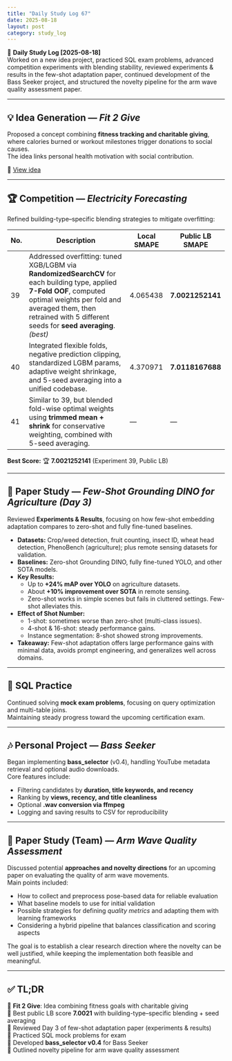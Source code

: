 ```yaml
---
title: "Daily Study Log 67"
date: 2025-08-18
layout: post
category: study_log
---
```


🧠 **Daily Study Log [2025-08-18]**  
Worked on a new idea project, practiced SQL exam problems, advanced competition experiments with blending stability, reviewed experiments & results in the few-shot adaptation paper, continued development of the Bass Seeker project, and structured the novelty pipeline for the arm wave quality assessment paper.

---

## 💡 Idea Generation — *Fit 2 Give*  
Proposed a concept combining **fitness tracking and charitable giving**, where calories burned or workout milestones trigger donations to social causes.  
The idea links personal health motivation with social contribution.

🔗 [View idea](https://github.com/hojjang98/ideas/blob/main/fun/fit_2_give.md)

---

## 🏆 Competition — *Electricity Forecasting*  
Refined building-type–specific blending strategies to mitigate overfitting:

| No. | Description | Local SMAPE | Public LB SMAPE |
| --- | ----------- | ----------- | ---------------- |
| 39  | Addressed overfitting: tuned XGB/LGBM via **RandomizedSearchCV** for each building type, applied **7-Fold OOF**, computed optimal weights per fold and averaged them, then retrained with 5 different seeds for **seed averaging**. *(best)* | 4.065438 | **7.0021252141** |
| 40  | Integrated flexible folds, negative prediction clipping, standardized LGBM params, adaptive weight shrinkage, and 5-seed averaging into a unified codebase. | 4.370971 | **7.0118167688** |
| 41  | Similar to 39, but blended fold-wise optimal weights using **trimmed mean + shrink** for conservative weighting, combined with 5-seed averaging. | — | — |

**Best Score:** 🏆 **7.0021252141** (Experiment 39, Public LB)

---

## 📄 Paper Study — *Few-Shot Grounding DINO for Agriculture (Day 3)*  
Reviewed **Experiments & Results**, focusing on how few-shot embedding adaptation compares to zero-shot and fully fine-tuned baselines.

- **Datasets:** Crop/weed detection, fruit counting, insect ID, wheat head detection, PhenoBench (agriculture); plus remote sensing datasets for validation.  
- **Baselines:** Zero-shot Grounding DINO, fully fine-tuned YOLO, and other SOTA models.  
- **Key Results:**  
  - Up to **+24% mAP over YOLO** on agriculture datasets.  
  - About **+10% improvement over SOTA** in remote sensing.  
  - Zero-shot works in simple scenes but fails in cluttered settings. Few-shot alleviates this.  
- **Effect of Shot Number:**  
  - 1-shot: sometimes worse than zero-shot (multi-class issues).  
  - 4-shot & 16-shot: steady performance gains.  
  - Instance segmentation: 8-shot showed strong improvements.  
- **Takeaway:** Few-shot adaptation offers large performance gains with minimal data, avoids prompt engineering, and generalizes well across domains.

---

## 💾 SQL Practice  
Continued solving **mock exam problems**, focusing on query optimization and multi-table joins.  
Maintaining steady progress toward the upcoming certification exam.

---

## 🎶 Personal Project — *Bass Seeker*  
Began implementing **bass_selector** (v0.4), handling YouTube metadata retrieval and optional audio downloads.  
Core features include:  
- Filtering candidates by **duration, title keywords, and recency**  
- Ranking by **views, recency, and title cleanliness**  
- Optional **.wav conversion via ffmpeg**  
- Logging and saving results to CSV for reproducibility

---

## 📄 Paper Study (Team) — *Arm Wave Quality Assessment*  
Discussed potential **approaches and novelty directions** for an upcoming paper on evaluating the quality of arm wave movements.  
Main points included:  
- How to collect and preprocess pose-based data for reliable evaluation  
- What baseline models to use for initial validation  
- Possible strategies for defining *quality metrics* and adapting them with learning frameworks  
- Considering a hybrid pipeline that balances classification and scoring aspects  

The goal is to establish a clear research direction where the novelty can be well justified, while keeping the implementation both feasible and meaningful.

---

## ✅ TL;DR  
📍 **Fit 2 Give**: Idea combining fitness goals with charitable giving  
📍 Best public LB score **7.0021** with building-type–specific blending + seed averaging  
📍 Reviewed Day 3 of few-shot adaptation paper (experiments & results)  
📍 Practiced SQL mock problems for exam  
📍 Developed **bass_selector v0.4** for Bass Seeker  
📍 Outlined novelty pipeline for arm wave quality assessment
